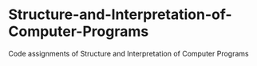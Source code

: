 # Structure-and-Interpretation-of-Computer-Programs
Code assignments of Structure and Interpretation of Computer Programs

